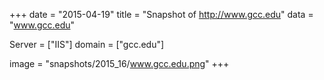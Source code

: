 
+++
date = "2015-04-19"
title = "Snapshot of http://www.gcc.edu"
data = "www.gcc.edu"

Server = ["IIS"]
domain = ["gcc.edu"]

  image = "snapshots/2015_16/www.gcc.edu.png"
+++
#
